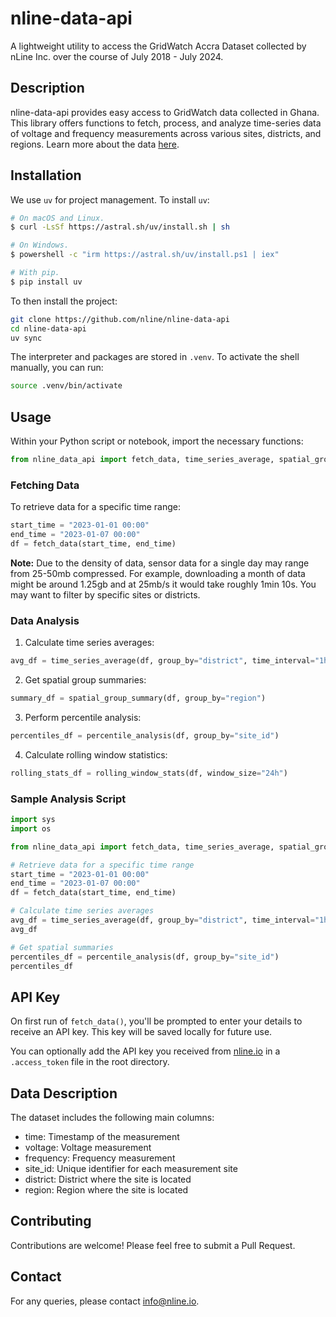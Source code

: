 # nline-data-api

A lightweight utility to access the GridWatch Accra Dataset collected by nLine Inc. over the course of July 2018 - July 2024.

## Description

nline-data-api provides easy access to GridWatch data collected in Ghana. This library offers functions to fetch, process, and analyze time-series data of voltage and frequency measurements across various sites, districts, and regions. Learn more about the data [here](https://nline.io/public-data).

## Installation

We use `uv` for project management. To install `uv`:

```sh
# On macOS and Linux.
$ curl -LsSf https://astral.sh/uv/install.sh | sh

# On Windows.
$ powershell -c "irm https://astral.sh/uv/install.ps1 | iex"

# With pip.
$ pip install uv
```

To then install the project:

```sh
git clone https://github.com/nline/nline-data-api
cd nline-data-api
uv sync
```

The interpreter and packages are stored in `.venv`. To activate the shell manually, you can run:

```sh
source .venv/bin/activate
```

## Usage

Within your Python script or notebook, import the necessary functions:

```py
from nline_data_api import fetch_data, time_series_average, spatial_group_summary, percentile_analysis, rolling_window_stats
```

### Fetching Data

To retrieve data for a specific time range:

```py
start_time = "2023-01-01 00:00"
end_time = "2023-01-07 00:00"
df = fetch_data(start_time, end_time)
```

**Note:** Due to the density of data, sensor data for a single day may range from 25-50mb compressed. For example, downloading a month of data might be around 1.25gb and at 25mb/s it would take roughly 1min 10s. You may want to filter by specific sites or districts.

### Data Analysis

1. Calculate time series averages:

```py
avg_df = time_series_average(df, group_by="district", time_interval="1h")
```

2. Get spatial group summaries:

```py
summary_df = spatial_group_summary(df, group_by="region")
```

3. Perform percentile analysis:

```py
percentiles_df = percentile_analysis(df, group_by="site_id")
```

4. Calculate rolling window statistics:

```py
rolling_stats_df = rolling_window_stats(df, window_size="24h")
```

### Sample Analysis Script

```py
import sys
import os

from nline_data_api import fetch_data, time_series_average, spatial_group_summary, percentile_analysis, rolling_window_stats # type: ignore

# Retrieve data for a specific time range
start_time = "2023-01-01 00:00"
end_time = "2023-01-07 00:00"
df = fetch_data(start_time, end_time)

# Calculate time series averages
avg_df = time_series_average(df, group_by="district", time_interval="1h")
avg_df

# Get spatial summaries
percentiles_df = percentile_analysis(df, group_by="site_id")
percentiles_df
```

## API Key

On first run of `fetch_data()`, you'll be prompted to enter your details to receive an API key. This key will be saved locally for future use.

You can optionally add the API key you received from [nline.io](https://nline.io/public-data) in a `.access_token` file in the root directory.

## Data Description

The dataset includes the following main columns:

- time: Timestamp of the measurement
- voltage: Voltage measurement
- frequency: Frequency measurement
- site_id: Unique identifier for each measurement site
- district: District where the site is located
- region: Region where the site is located

## Contributing

Contributions are welcome! Please feel free to submit a Pull Request.

## Contact

For any queries, please contact [info@nline.io](mailto:info@nline.io).
